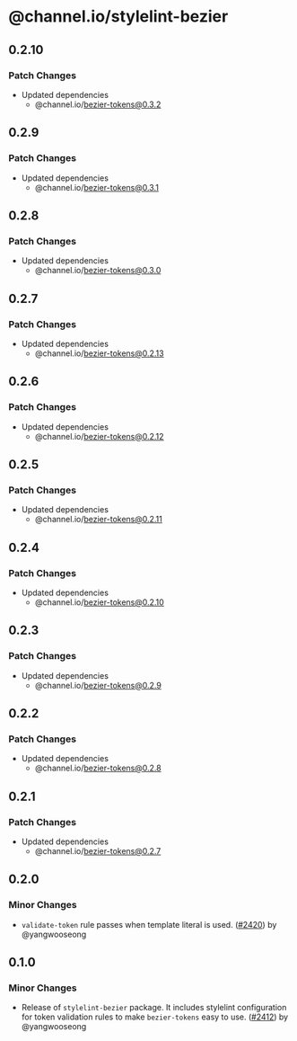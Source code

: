 # @channel.io/stylelint-bezier

## 0.2.10

### Patch Changes

- Updated dependencies
  - @channel.io/bezier-tokens@0.3.2

## 0.2.9

### Patch Changes

- Updated dependencies
  - @channel.io/bezier-tokens@0.3.1

## 0.2.8

### Patch Changes

- Updated dependencies
  - @channel.io/bezier-tokens@0.3.0

## 0.2.7

### Patch Changes

- Updated dependencies
  - @channel.io/bezier-tokens@0.2.13

## 0.2.6

### Patch Changes

- Updated dependencies
  - @channel.io/bezier-tokens@0.2.12

## 0.2.5

### Patch Changes

- Updated dependencies
  - @channel.io/bezier-tokens@0.2.11

## 0.2.4

### Patch Changes

- Updated dependencies
  - @channel.io/bezier-tokens@0.2.10

## 0.2.3

### Patch Changes

- Updated dependencies
  - @channel.io/bezier-tokens@0.2.9

## 0.2.2

### Patch Changes

- Updated dependencies
  - @channel.io/bezier-tokens@0.2.8

## 0.2.1

### Patch Changes

- Updated dependencies
  - @channel.io/bezier-tokens@0.2.7

## 0.2.0

### Minor Changes

- `validate-token` rule passes when template literal is used. ([#2420](https://github.com/channel-io/bezier-react/pull/2420)) by @yangwooseong

## 0.1.0

### Minor Changes

- Release of `stylelint-bezier` package. It includes stylelint configuration for token validation rules to make `bezier-tokens` easy to use. ([#2412](https://github.com/channel-io/bezier-react/pull/2412)) by @yangwooseong
